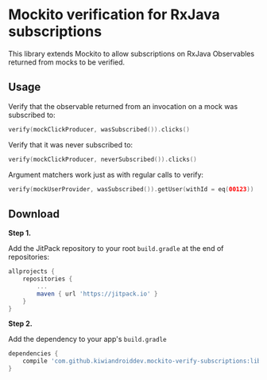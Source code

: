 # Mockito verification for RxJava subscriptions

This library extends Mockito to allow subscriptions on RxJava Observables returned from mocks to be verified.

Usage
-----

Verify that the observable returned from an invocation on a mock was subscribed to:

```kotlin
verify(mockClickProducer, wasSubscribed()).clicks()
```

Verify that it was never subscribed to:

```kotlin
verify(mockClickProducer, neverSubscribed()).clicks()
```

Argument matchers work just as with regular calls to verify:

```kotlin
verify(mockUserProvider, wasSubscribed()).getUser(withId = eq(00123))
```

Download
--------

**Step 1.**

Add the JitPack repository to your root `build.gradle` at the end of repositories:

```groovy
allprojects {
    repositories {
        ...
        maven { url 'https://jitpack.io' }
    }
}
```
**Step 2.**

Add the dependency to your app's `build.gradle`

```groovy
dependencies {
    compile 'com.github.kiwiandroiddev.mockito-verify-subscriptions:library:v0.1-alpha'
}
```
